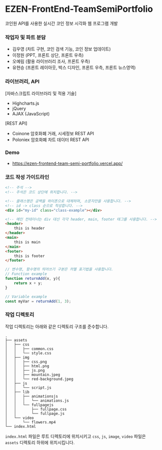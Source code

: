 # EZEN-FrontEnd-TeamSemiPortfolio

코인원 API를 사용한 실시간 코인 정보 시각화 웹 프로그램 개발

### 작업자 및 파트 분담

- 김우영 (차트 구현, 코인 검색 기능, 코인 정보 업데이트)
- 이정원 (PPT, 프론트 상단, 프론트 우측)
- 오예림 (활용 라이브러리 조사, 프론트 우측)
- 유현승 (프론트 레이아웃, 박스 디자인, 프론트 우측, 프론트 뉴스영역)

### 라이브러리, API

[자바스크립트 라이브러리 및 적용 기술]
- Highcharts.js
- jQuery
- AJAX (JavaScript)

[REST API]
- Coinone 암호화폐 거래, 시세정보 REST API
- Poloniex 암호화폐 차트 데이터 REST API

### Demo

- https://ezen-frontend-team-semi-portfolio.vercel.app/

### 

### 코드 작성 가이드라인

```html
<!-- 주석 -->
<!-- 주석은 코드 상단에 위치합니다. -->

<!-- 클래스명은 공백을 하이폰으로 대체하며, 소문자만을 사용합니다. -->
<!-- id -> class 순으로 작성합니다. -->
<div id="my-id" class="class-example"></div>

<!-- 메인 컨테이너는 div 대신 각각 header, main, footer 태그를 사용합니다. -->
<header>
    this is header
</header>
<main>
    this is main
</main>
<footer>
    this is footer
</footer>
```

```js
// 변수명, 함수명의 띄어쓰기 구분은 카멜 표기법을 사용합니다.
// Function example
function returnAdd(x, y){
    return x + y;
}

// Variable example
const myVar = returnAdd(1, 3);
```

### 작업 디렉토리

작업 디렉토리는 아래와 같은 디렉토리 구조를 준수합니다.

```plaintext
.
├── assets
│   ├── css
│   │   ├── common.css
│   │   └── style.css
│   ├── img
│   │   ├── css.png
│   │   ├── html.png
│   │   ├── js.png
│   │   ├── mountain.jpeg
│   │   └── red-background.jpeg
│   ├── js
│   │   └── script.js
│   ├── lib
│   │   ├── animationsjs
│   │   │   └── animations.js
│   │   └── fullpagejs
│   │       ├── fullpage.css
│   │       └── fullpage.js
│   └── video
│       └── flowers.mp4
└── index.html
```

`index.html` 파일은 루트 디렉토리에 위치시키고 `css`, `js`, `image`, `video` 파일은 `assets` 디렉토리 하위에 위치시킵니다.
